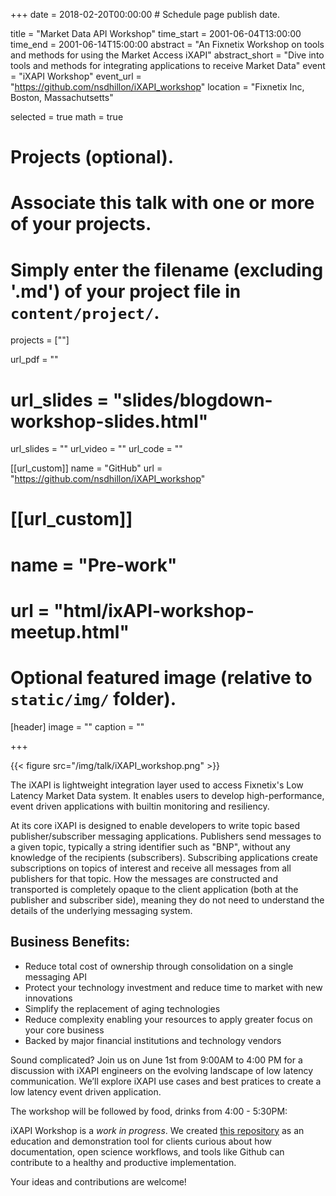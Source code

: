 +++
date = 2018-02-20T00:00:00  # Schedule page publish date.

title = "Market Data API Workshop"
time_start = 2001-06-04T13:00:00
time_end = 2001-06-14T15:00:00
abstract = "An Fixnetix Workshop on tools and methods for using the Market Access iXAPI"
abstract_short = "Dive into tools and methods for integrating applications to receive Market Data"
event = "iXAPI Workshop"
event_url = "https://github.com/nsdhillon/iXAPI_workshop"
location = "Fixnetix Inc, Boston, Massachutsetts"

selected = true
math = true


# Projects (optional).
#   Associate this talk with one or more of your projects.
#   Simply enter the filename (excluding '.md') of your project file in `content/project/`.
projects = [""]

url_pdf = ""
# url_slides = "slides/blogdown-workshop-slides.html"
url_slides = ""
url_video = ""
url_code = ""

[[url_custom]]
    name = "GitHub"
    url = "https://github.com/nsdhillon/iXAPI_workshop"

# [[url_custom]]
#    name = "Pre-work"
#    url = "html/ixAPI-workshop-meetup.html"

# Optional featured image (relative to `static/img/` folder).
[header]
image = ""
caption = ""

+++

{{< figure src="/img/talk/iXAPI_workshop.png" >}}

The iXAPI is lightweight integration layer used to access Fixnetix's Low Latency Market Data system. It enables users to develop high-performance, event driven applications with builtin monitoring and resiliency.

At its core iXAPI is designed to enable developers to write topic based publisher/subscriber messaging applications. Publishers send messages to a given topic, typically a string identifier such as "BNP", without any knowledge of the recipients (subscribers). Subscribing applications create subscriptions on topics of interest and receive all messages from all publishers for that topic. How the messages are constructed and transported is completely opaque to the client application (both at the publisher and subscriber side), meaning they do not need to understand the details of the underlying messaging system.

## Business Benefits:
* Reduce total cost of ownership through consolidation on a single messaging API
* Protect your technology investment and reduce time to market with new innovations
* Simplify the replacement of aging technologies
* Reduce complexity enabling your resources to apply greater focus on your core business
* Backed by major financial institutions and technology vendors

Sound complicated?  Join us on June 1st from 9:00AM to 4:00 PM for a discussion with iXAPI engineers on the evolving landscape of low latency communication.  We’ll explore iXAPI use cases and best pratices to create a low latency event driven application.

The workshop will be followed by food, drinks from 4:00 - 5:30PM:

iXAPI Workshop is a *work in progress*. We created [this repository](https://github.com/nsdhillon/iXAPI_workshop) as an education and demonstration tool for clients curious about how documentation, open science workflows, and tools like Github can contribute to a healthy and productive implementation.

Your ideas and contributions are welcome!
